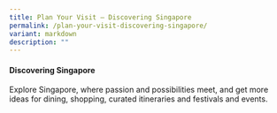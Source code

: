 ```yaml
---
title: Plan Your Visit – Discovering Singapore
permalink: /plan-your-visit-discovering-singapore/
variant: markdown
description: ""
---
```

#### **Discovering Singapore**

Explore Singapore<a href="https://www.visitsingapore.com/see-do-singapore/" target="_blank"></a>, where passion and possibilities meet, and get more ideas for dining, shopping, curated itineraries and festivals and events. 
